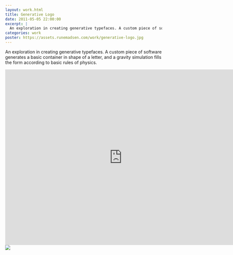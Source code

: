 ```yaml
---
layout: work.html
title: Generative Logo
date: 2011-05-05 22:00:00
excerpt: |
  An exploration in creating generative typefaces. A custom piece of software generates a basic container in shape of a letter, and a gravity simulation fills the form according to basic rules of physics.
categories: work
poster: https://assets.runemadsen.com/work/generative-logo.jpg
---
```


An exploration in creating generative typefaces. A custom piece of software generates a basic container in shape of a letter, and a gravity simulation fills the form according to basic rules of physics.

<div class="wide-750">
  <iframe src="https://player.vimeo.com/video/9513121?title=0&amp;byline=0&amp;portrait=0" width="750" height="563" frameborder="0"> </iframe>
</div>

<div class="wide-750">
  <img src="https://assets.runemadsen.com/work/generative-logo.jpg" />
</div>
